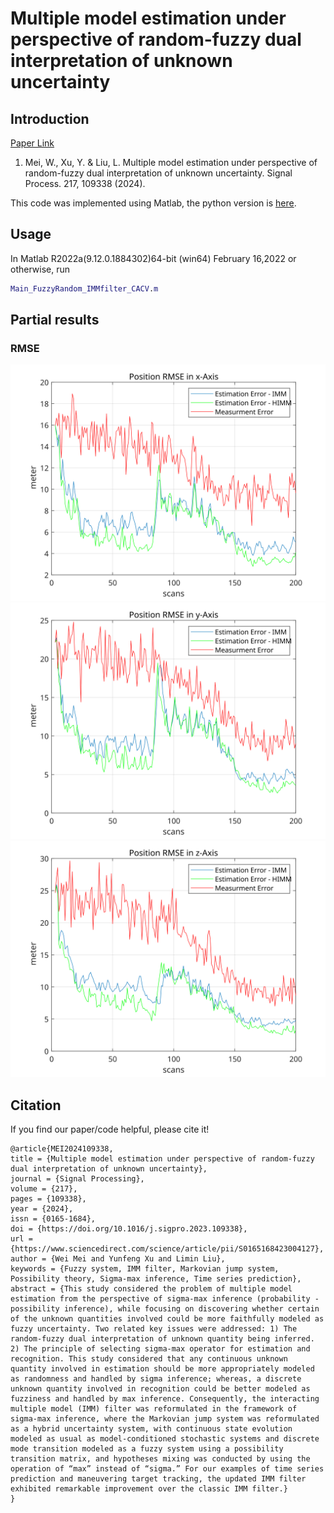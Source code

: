 # Multiple model estimation under perspective of random-fuzzy dual interpretation of unknown uncertainty

## Introduction

[Paper Link](https://www.sciencedirect.com/science/article/abs/pii/S0165168423004127)
1. Mei, W., Xu, Y. & Liu, L. Multiple model estimation under perspective of random-fuzzy dual interpretation of unknown uncertainty. Signal Process. 217, 109338 (2024).

This code was implemented using Matlab, the python version is [here](https://github.com/SongJgit/filternet).


## Usage
In Matlab R2022a(9.12.0.1884302)64-bit (win64) February 16,2022 or otherwise, run 

```matlab
Main_FuzzyRandom_IMMfilter_CACV.m
```

## Partial results 

### RMSE
![](./figs/Error_x.svg)
![](./figs/Error_y.svg)
![](./figs/Error_z.svg)


## Citation

If you find our paper/code helpful, please cite it!

```
@article{MEI2024109338,
title = {Multiple model estimation under perspective of random-fuzzy dual interpretation of unknown uncertainty},
journal = {Signal Processing},
volume = {217},
pages = {109338},
year = {2024},
issn = {0165-1684},
doi = {https://doi.org/10.1016/j.sigpro.2023.109338},
url = {https://www.sciencedirect.com/science/article/pii/S0165168423004127},
author = {Wei Mei and Yunfeng Xu and Limin Liu},
keywords = {Fuzzy system, IMM filter, Markovian jump system, Possibility theory, Sigma-max inference, Time series prediction},
abstract = {This study considered the problem of multiple model estimation from the perspective of sigma-max inference (probability - possibility inference), while focusing on discovering whether certain of the unknown quantities involved could be more faithfully modeled as fuzzy uncertainty. Two related key issues were addressed: 1) The random-fuzzy dual interpretation of unknown quantity being inferred. 2) The principle of selecting sigma-max operator for estimation and recognition. This study considered that any continuous unknown quantity involved in estimation should be more appropriately modeled as randomness and handled by sigma inference; whereas, a discrete unknown quantity involved in recognition could be better modeled as fuzziness and handled by max inference. Consequently, the interacting multiple model (IMM) filter was reformulated in the framework of sigma-max inference, where the Markovian jump system was reformulated as a hybrid uncertainty system, with continuous state evolution modeled as usual as model-conditioned stochastic systems and discrete mode transition modeled as a fuzzy system using a possibility transition matrix, and hypotheses mixing was conducted by using the operation of “max” instead of “sigma.” For our examples of time series prediction and maneuvering target tracking, the updated IMM filter exhibited remarkable improvement over the classic IMM filter.}
}
```